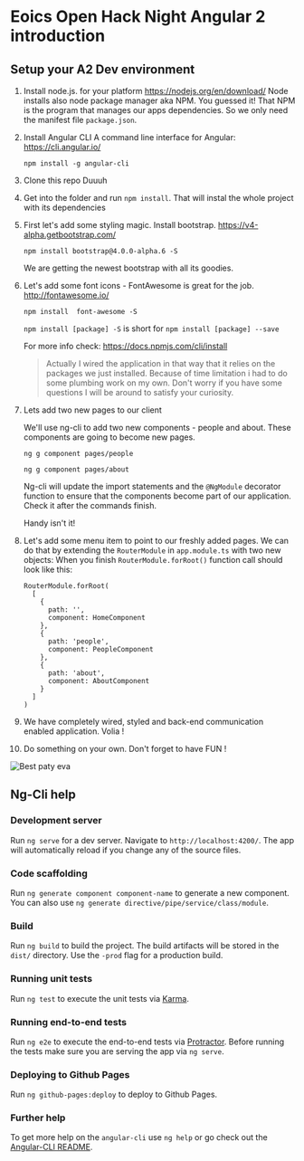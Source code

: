 # Eoics Open Hack Night Angular 2 introduction

## Setup your A2 Dev environment

1. Install node.js. for your platform https://nodejs.org/en/download/
Node installs also node package manager aka NPM. You guessed it! That NPM is the program that manages our apps dependencies. So we only need the manifest file `package.json`.

2. Install Angular CLI A command line interface for Angular: https://cli.angular.io/ 
    ```
    npm install -g angular-cli
    ```
3. Clone this repo Duuuh

4. Get into the folder and run `npm install`. That will instal the whole project with its dependencies

5. First let's add some styling magic. Install bootstrap. https://v4-alpha.getbootstrap.com/
    ```
    npm install bootstrap@4.0.0-alpha.6 -S
    ```
    We are getting the newest bootstrap with all its goodies.

6. Let's add some font icons - FontAwesome is great for the job. http://fontawesome.io/
    ```
    npm install  font-awesome -S
    ```
    `npm install [package] -S` is short for `npm install [package] --save` 

    For more info check: https://docs.npmjs.com/cli/install

    > Actually I wired the application in that way that it relies on the packages we just installed. Because of time limitation i had to do some plumbing work on my own. Don't worry if you have some questions I will be around to satisfy your curiosity.

7. Lets add two new pages to our client

    We'll use ng-cli to add two new components - people and about. These components are going to become new pages.
    ```
    ng g component pages/people
    ```
    ```
    ng g component pages/about
    ```

    Ng-cli will update the import statements and the `@NgModule` decorator function to ensure that the components become part of our application. Check it after the commands finish. 

    Handy isn't it!
8. Let's add some menu item to point to our freshly added pages. We can do that by extending the `RouterModule` in `app.module.ts` with two new objects:
    When you finish `RouterModule.forRoot()` function call should look like this:
    ```
    RouterModule.forRoot(
      [
        {
          path: '',
          component: HomeComponent
        },
        {
          path: 'people',
          component: PeopleComponent
        },
        {
          path: 'about',
          component: AboutComponent
        }
      ]
    )
    ```
9. We have completely wired, styled and back-end communication enabled application. Volia !
10. Do something on your own.  Don't forget to have FUN !

  ![Best paty eva](https://cdn.meme.am/cache/instances/folder44/66743044.jpg)

## Ng-Cli help 

### Development server
Run `ng serve` for a dev server. Navigate to `http://localhost:4200/`. The app will automatically reload if you change any of the source files.

### Code scaffolding

Run `ng generate component component-name` to generate a new component. You can also use `ng generate directive/pipe/service/class/module`.

### Build

Run `ng build` to build the project. The build artifacts will be stored in the `dist/` directory. Use the `-prod` flag for a production build.

### Running unit tests

Run `ng test` to execute the unit tests via [Karma](https://karma-runner.github.io).

### Running end-to-end tests

Run `ng e2e` to execute the end-to-end tests via [Protractor](http://www.protractortest.org/).
Before running the tests make sure you are serving the app via `ng serve`.

### Deploying to Github Pages

Run `ng github-pages:deploy` to deploy to Github Pages.

### Further help

To get more help on the `angular-cli` use `ng help` or go check out the [Angular-CLI README](https://github.com/angular/angular-cli/blob/master/README.md).
